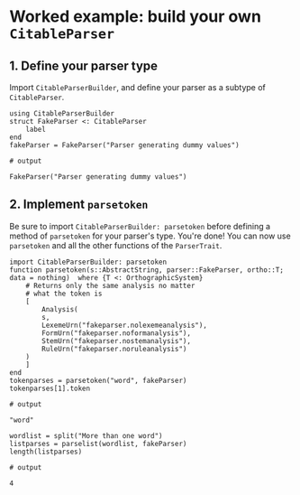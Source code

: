 # Worked example: build your own `CitableParser`


## 1. Define your parser type

Import `CitableParserBuilder`, and define your parser as a subtype of `CitableParser`.
```doctest buildone
using CitableParserBuilder
struct FakeParser <: CitableParser
    label
end
fakeParser = FakeParser("Parser generating dummy values")

# output

FakeParser("Parser generating dummy values")
```


## 2. Implement `parsetoken`

Be sure to import `CitableParserBuilder: parsetoken` before defining a method of `parsetoken` for your parser's type.  You're done!  You can now use `parsetoken` and all the other functions of the `ParserTrait`.

```doctest buildone
import CitableParserBuilder: parsetoken
function parsetoken(s::AbstractString, parser::FakeParser, ortho::T; data = nothing)  where {T <: OrthographicSystem}
    # Returns only the same analysis no matter
    # what the token is
    [
        Analysis(
        s,
        LexemeUrn("fakeparser.nolexemeanalysis"),
        FormUrn("fakeparser.noformanalysis"),
        StemUrn("fakeparser.nostemanalysis"),
        RuleUrn("fakeparser.noruleanalysis")
    )
    ]
end
tokenparses = parsetoken("word", fakeParser)
tokenparses[1].token

# output

"word"
```

```doctest buildone
wordlist = split("More than one word")
listparses = parselist(wordlist, fakeParser)
length(listparses)

# output

4
```
    
